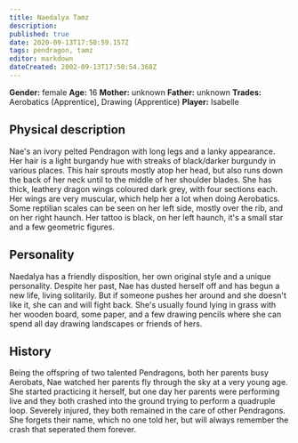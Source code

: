 ```yaml
---
title: Naedalya Tamz
description: 
published: true
date: 2020-09-13T17:50:59.157Z
tags: pendragon, tamz
editor: markdown
dateCreated: 2002-09-13T17:50:54.368Z
---
```


**Gender:** female
**Age:** 16
**Mother:** unknown
**Father:** unknown
**Trades:** Aerobatics (Apprentice), Drawing (Apprentice)
**Player:** Isabelle

## Physical description

Nae's an ivory pelted Pendragon with long legs and a lanky appearance. Her hair is a light burgandy hue with streaks of black/darker burgundy in various places. This hair sprouts mostly atop her head, but also runs down the back of her neck until to the middle of her shoulder blades. She has thick, leathery dragon wings coloured dark grey, with four sections each. Her wings are very muscular, which help her a lot when doing Aerobatics. Some reptilian scales can be seen on her left side, mostly over the rib, and on her right haunch. Her tattoo is black, on her left haunch, it's a small star and a few geometric figures.

## Personality

Naedalya has a friendly disposition, her own original style and a unique personality. Despite her past, Nae has dusted herself off and has begun a new life, living solitarily. But if someone pushes her around and she doesn't like it, she can and will fight back. She's usually found lying in grass with her wooden board, some paper, and a few drawing pencils where she can spend all day drawing landscapes or friends of hers.

## History

Being the offspring of two talented Pendragons, both her parents busy Aerobats, Nae watched her parents fly through the sky at a very young age. She started practicing it herself, but one day her parents were performing live and they both crashed into the ground trying to perform a quadruple loop. Severely injured, they both remained in the care of other Pendragons. She forgets their name, which no one told her, but will always remember the crash that seperated them forever.